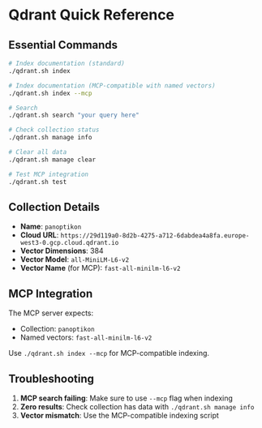 # Qdrant Quick Reference

## Essential Commands

```bash
# Index documentation (standard)
./qdrant.sh index

# Index documentation (MCP-compatible with named vectors)
./qdrant.sh index --mcp

# Search
./qdrant.sh search "your query here"

# Check collection status
./qdrant.sh manage info

# Clear all data
./qdrant.sh manage clear

# Test MCP integration
./qdrant.sh test
```

## Collection Details

- **Name**: `panoptikon`
- **Cloud URL**: `https://29d119a0-8d2b-4275-a712-6dabdea4a8fa.europe-west3-0.gcp.cloud.qdrant.io`
- **Vector Dimensions**: 384
- **Vector Model**: `all-MiniLM-L6-v2`
- **Vector Name** (for MCP): `fast-all-minilm-l6-v2`

## MCP Integration

The MCP server expects:
- Collection: `panoptikon`
- Named vectors: `fast-all-minilm-l6-v2`

Use `./qdrant.sh index --mcp` for MCP-compatible indexing.

## Troubleshooting

1. **MCP search failing**: Make sure to use `--mcp` flag when indexing
2. **Zero results**: Check collection has data with `./qdrant.sh manage info`
3. **Vector mismatch**: Use the MCP-compatible indexing script
